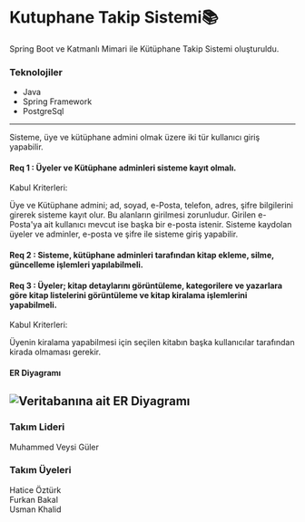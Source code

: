 # Kutuphane Takip Sistemi:books:
Spring Boot ve Katmanlı Mimari ile Kütüphane Takip Sistemi oluşturuldu.

### Teknolojiler
- Java
- Spring Framework
- PostgreSql
---------------------------------------------------

Sisteme, üye ve kütüphane admini olmak üzere iki tür kullanıcı giriş yapabilir. 
#### Req 1 : Üyeler ve Kütüphane adminleri sisteme kayıt olmalı.
 Kabul Kriterleri:

Üye ve Kütüphane admini; ad, soyad, e-Posta, telefon, adres, şifre bilgilerini girerek sisteme kayıt olur.
Bu alanların girilmesi zorunludur. 
Girilen e-Posta'ya ait kullanıcı mevcut ise başka bir e-posta istenir.
Sisteme kaydolan üyeler ve adminler, e-posta ve şifre ile sisteme giriş yapabilir.

#### Req 2 : Sisteme, kütüphane adminleri tarafından kitap ekleme, silme, güncelleme işlemleri yapılabilmeli.
#### Req 3 : Üyeler; kitap detaylarını görüntüleme, kategorilere ve yazarlara göre kitap listelerini görüntüleme  ve kitap kiralama işlemlerini yapabilmeli.
Kabul Kriterleri:

Üyenin kiralama yapabilmesi için seçilen kitabın başka kullanıcılar tarafından kirada olmaması gerekir.    
#### ER Diyagramı
![Veritabanına ait ER Diyagramı](https://github.com/java-heroes/Kutuphane_Sistemi/blob/main/ER.PNG)
---------------------------------------------------

### Takım Lideri
Muhammed Veysi Güler
### Takım Üyeleri
Hatice Öztürk <br>
Furkan Bakal <br>
Usman Khalid <br>
